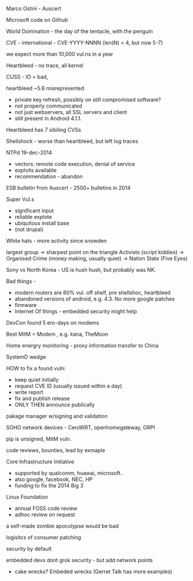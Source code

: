 Marco Ostini - Auscert

Microsoft code on Github

World Domination - the day of the tentacle, with the penguin

CVE - international - CVE-YYYY-NNNN (len(N) = 4, but now 5-7)

we expect more than 10,000 vul.ns in a year

Heartbleed - no trace, all kernel


CUSS - IO = bad, 

heartbleed ~5.6 misrepresented
 - private key refresh, possibly on still compromised software?
 - not properly communicated
 - not just webservers, all SSL servers and client
 - still present in Android 4.1.1.

Heartbleed has 7 sibiling CVSs

Shellshock - worse than heartbleed, but left log traces

NTPd 19-dec-2014
 - vectors: remote code execution, denial of service
 - exploits available
 - recommendation - abandon

ESB bulletin from Auscert - 2500+ bulletins in 2014

Super Vul.s
 - significant input
 - reliable explote
 - ubiquitous install base
 - (not drupal)

White hats - more activity since snowden


largest group -> sharpest point on the triangle 
Activists (script kiddies) -> Organised Crime (money making, usually quiet) -> Nation State (Five Eyes)

Sony vs North Korea - US is hush hush, but probably was NK.

Bad things - 
 - modern routers are 80% vul. off shelf, pre shellshoc, heartbleed
 - abandoned versions of android, e.g. 4.3. No more google patches
 - firmware
 - Internet Of things - embedded security might help

DevCon found 5 ero-days on modems

Best MitM = Modem , e.g. kana, TheMoon

Home energry monitoring - proxy information transfer to China

SystemD wedge

HOW to fix a found vuln: 
 - keep quiet initially
 - request CVE ID (usually issued within a day)
 - write report
 - fix and publish release
 - ONLY THEN announce publically

pakage manager w/signing and validation

SOHO network devices - CeroWRT, openhomegateway, ORPI

pip is unsigned, MitM vuln. 

code reviews, bounties, lead by exmaple

Core Infrastructure Initiative 
 - supported by qualcomm, huawai, microsoft.. 
 - also google, facebook, NEC, HP
 - funding to fix the 2014 Big 3

Linux Foundation 
 - annual FOSS code review
 - adhoc review on request

a self-made zombie apocolypse would be bad

logisitcs of consumer patching

security by default

embedded devs dont grok security - but add network points
 - cake wrecks? Embeded wrecks (Gerret Talk has more examples)
 
